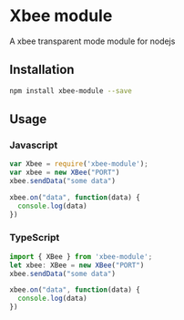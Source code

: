 # Xbee module
A xbee transparent mode module for nodejs 
## Installation 
```sh
npm install xbee-module --save
```
## Usage
### Javascript
```javascript
var Xbee = require('xbee-module');
var xbee = new XBee("PORT")
xbee.sendData("some data")

xbee.on("data", function(data) {
  console.log(data)
})
```

### TypeScript
```typescript
import { XBee } from 'xbee-module';
let xbee: XBee = new XBee("PORT")
xbee.sendData("some data")

xbee.on("data", function(data) {
  console.log(data)
})
```
